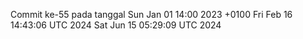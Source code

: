 Commit ke-55 pada tanggal Sun Jan 01 14:00 2023 +0100
Fri Feb 16 14:43:06 UTC 2024
Sat Jun 15 05:29:09 UTC 2024

